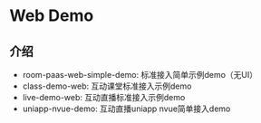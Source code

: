 # Web Demo

## 介绍

* room-paas-web-simple-demo: 标准接入简单示例demo（无UI）
* class-demo-web: 互动课堂标准接入示例demo
* live-demo-web: 互动直播标准接入示例demo
* uniapp-nvue-demo: 互动直播uniapp nvue简单接入demo

